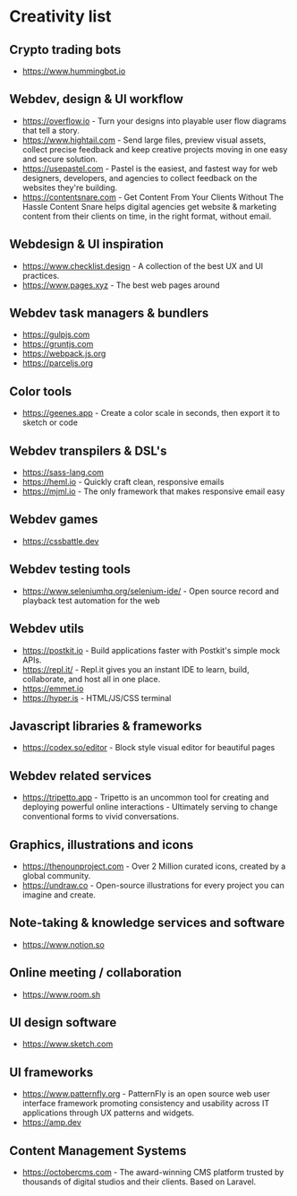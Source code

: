 # Creativity list

## Crypto trading bots

* https://www.hummingbot.io

## Webdev, design & UI workflow

* https://overflow.io - Turn your designs into playable user flow diagrams that tell a story.
* https://www.hightail.com - Send large files, preview visual assets, collect precise feedback and keep creative projects moving in one easy and secure solution.
* https://usepastel.com - Pastel is the easiest, and fastest way for web designers, developers, and agencies to collect feedback on the websites they're building.
* https://contentsnare.com - Get Content From Your Clients Without The Hassle Content Snare helps digital agencies get website & marketing content from their clients on time, in the right format, without email.

## Webdesign & UI inspiration

* https://www.checklist.design - A collection of the best UX and UI practices.
* https://www.pages.xyz - The best web pages around

## Webdev task managers & bundlers

* https://gulpjs.com
* https://gruntjs.com
* https://webpack.js.org
* https://parceljs.org

## Color tools

* https://geenes.app - Create a color scale in seconds, then export it to sketch or code

## Webdev transpilers & DSL's

* https://sass-lang.com
* https://heml.io - Quickly craft clean, responsive emails
* https://mjml.io - The only framework that makes responsive email easy

## Webdev games

* https://cssbattle.dev

## Webdev testing tools

* https://www.seleniumhq.org/selenium-ide/ - Open source record and playback test automation for the web

## Webdev utils

* https://postkit.io - Build applications faster with Postkit's simple mock APIs.
* https://repl.it/ - Repl.it gives you an instant IDE to learn, build, collaborate, and host all in one place.
* https://emmet.io
* https://hyper.is - HTML/JS/CSS terminal

## Javascript libraries & frameworks

* https://codex.so/editor - Block style visual editor for beautiful pages

## Webdev related services

* https://tripetto.app - Tripetto is an uncommon tool for creating and deploying powerful online interactions - Ultimately serving to change conventional forms to vivid conversations.

## Graphics, illustrations and icons

* https://thenounproject.com - Over 2 Million curated icons, created by a global community.
* https://undraw.co - Open-source illustrations for every project you can imagine and create.

## Note-taking & knowledge services and software

* https://www.notion.so

## Online meeting / collaboration

* https://www.room.sh

## UI design software

* https://www.sketch.com

## UI frameworks

* https://www.patternfly.org - PatternFly is an open source web user interface framework promoting consistency and usability across IT applications through UX patterns and widgets.
* https://amp.dev

## Content Management Systems

* https://octobercms.com - The award-winning CMS platform trusted by thousands of digital studios and their clients. Based on Laravel.